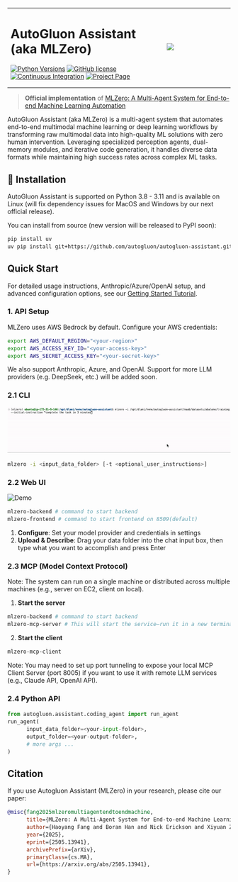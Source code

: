 <table>
<tr>
<td width="70%">

# AutoGluon Assistant (aka MLZero)
[![Python Versions](https://img.shields.io/badge/python-3.8%20%7C%203.9%20%7C%203.10%20%7C%203.11-blue)](https://pypi.org/project/autogluon.assistant/)
[![GitHub license](https://img.shields.io/badge/License-Apache_2.0-blue.svg)](./LICENSE)
[![Continuous Integration](https://github.com/autogluon/autogluon-assistant/actions/workflows/continuous_integration.yml/badge.svg)](https://github.com/autogluon/autogluon-assistant/actions/workflows/continuous_integration.yml)
[![Project Page](https://img.shields.io/badge/Project_Page-MLZero-blue)](https://project-mlzero.github.io/)

</td>
<td>
<img src="https://user-images.githubusercontent.com/16392542/77208906-224aa500-6aba-11ea-96bd-e81806074030.png" width="350">
</td>
</tr>
</table>

> **Official implementation** of [MLZero: A Multi-Agent System for End-to-end Machine Learning Automation](https://arxiv.org/abs/2505.13941)

AutoGluon Assistant (aka MLZero) is a multi-agent system that automates end-to-end multimodal machine learning or deep learning workflows by transforming raw multimodal data into high-quality ML solutions with zero human intervention. Leveraging specialized perception agents, dual-memory modules, and iterative code generation, it handles diverse data formats while maintaining high success rates across complex ML tasks.

## 💾 Installation

AutoGluon Assistant is supported on Python 3.8 - 3.11 and is available on Linux (will fix dependency issues for MacOS and Windows by our next official release).

You can install from source (new version will be released to PyPI soon):

```bash
pip install uv
uv pip install git+https://github.com/autogluon/autogluon-assistant.git
```

## Quick Start

For detailed usage instructions, Anthropic/Azure/OpenAI setup, and advanced configuration options, see our [Getting Started Tutorial](docs/tutorials/getting_started.md).

### 1. API Setup
MLZero uses AWS Bedrock by default. Configure your AWS credentials:

```bash
export AWS_DEFAULT_REGION="<your-region>"
export AWS_ACCESS_KEY_ID="<your-access-key>"
export AWS_SECRET_ACCESS_KEY="<your-secret-key>"
```

We also support Anthropic, Azure, and OpenAI. Support for more LLM providers (e.g. DeepSeek, etc.) will be added soon.

### 2.1 CLI

![Demo](https://github.com/autogluon/autogluon-assistant/blob/main/docs/assets/cli_demo.gif)

```bash
mlzero -i <input_data_folder> [-t <optional_user_instructions>]
```

### 2.2 Web UI

![Demo](https://github.com/autogluon/autogluon-assistant/blob/main/docs/assets/web_demo.gif)

```bash
mlzero-backend # command to start backend
mlzero-frontend # command to start frontend on 8509(default)
```

1. **Configure**: Set your model provider and credentials in settings
2. **Upload & Describe**: Drag your data folder into the chat input box, then type what you want to accomplish and press Enter

### 2.3 MCP (Model Context Protocol)

Note: The system can run on a single machine or distributed across multiple machines (e.g., server on EC2, client on local).
1. **Start the server**
```bash
mlzero-backend # command to start backend
mlzero-mcp-server # This will start the service—run it in a new terminal.
```
2. **Start the client**
```bash
mlzero-mcp-client
```
Note: You may need to set up port tunneling to expose your local MCP Client Server (port 8005) if you want to use it with remote LLM services (e.g., Claude API, OpenAI API).

### 2.4 Python API

```python
from autogluon.assistant.coding_agent import run_agent
run_agent(
      input_data_folder=<your-input-folder>,
      output_folder=<your-output-folder>,
      # more args ...
)
```

## Citation
If you use Autogluon Assistant (MLZero) in your research, please cite our paper:

```bibtex
@misc{fang2025mlzeromultiagentendtoendmachine,
      title={MLZero: A Multi-Agent System for End-to-end Machine Learning Automation}, 
      author={Haoyang Fang and Boran Han and Nick Erickson and Xiyuan Zhang and Su Zhou and Anirudh Dagar and Jiani Zhang and Ali Caner Turkmen and Cuixiong Hu and Huzefa Rangwala and Ying Nian Wu and Bernie Wang and George Karypis},
      year={2025},
      eprint={2505.13941},
      archivePrefix={arXiv},
      primaryClass={cs.MA},
      url={https://arxiv.org/abs/2505.13941}, 
}
```

